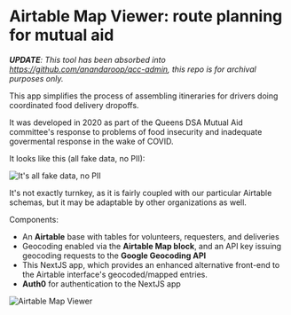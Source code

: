 # Airtable Map Viewer: route planning for mutual aid

_**UPDATE**: This tool has been absorbed into https://github.com/anandaroop/qcc-admin, this repo is for archival purposes only._

This app simplifies the process of assembling itineraries for drivers doing coordinated food delivery dropoffs.

It was developed in 2020 as part of the Queens DSA Mutual Aid committee's response to problems of food insecurity and inadequate govermental response in the wake of COVID.

It looks like this (all fake data, no PII):

<img src="https://user-images.githubusercontent.com/140521/92034002-9e6c3880-ed3a-11ea-824a-2982af6fe8e4.png" title="It's all fake data, no PII" />

It's not exactly turnkey, as it is fairly coupled with our particular Airtable schemas, but it may be adaptable by other organizations as well.

Components:

- An **Airtable** base with tables for volunteers, requesters, and deliveries
- Geocoding enabled via the **Airtable Map block**, and an API key issuing geocoding requests to the **Google Geocoding API**
- This NextJS app, which provides an enhanced alternative front-end to the Airtable interface's geocoded/mapped entries.
- **Auth0** for authentication to the NextJS app


![Airtable Map Viewer](https://user-images.githubusercontent.com/140521/92038673-c3b07500-ed41-11ea-98cc-e0841c2bee25.png)

<!--

This is a [Next.js](https://nextjs.org/) project bootstrapped with [`create-next-app`](https://github.com/vercel/next.js/tree/canary/packages/create-next-app).

## Getting Started

First, run the development server:

```bash
npm run dev
# or
yarn dev
```

Open [http://localhost:3000](http://localhost:3000) with your browser to see the result.

You can start editing the page by modifying `pages/index.js`. The page auto-updates as you edit the file.

## Learn More

To learn more about Next.js, take a look at the following resources:

- [Next.js Documentation](https://nextjs.org/docs) - learn about Next.js features and API.
- [Learn Next.js](https://nextjs.org/learn) - an interactive Next.js tutorial.

You can check out [the Next.js GitHub repository](https://github.com/vercel/next.js/) - your feedback and contributions are welcome!

## Deploy on Vercel

The easiest way to deploy your Next.js app is to use the [Vercel Platform](https://vercel.com/import?utm_medium=default-template&filter=next.js&utm_source=create-next-app&utm_campaign=create-next-app-readme) from the creators of Next.js.

Check out our [Next.js deployment documentation](https://nextjs.org/docs/deployment) for more details.
 -->
